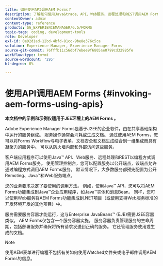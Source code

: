 ```yaml
---
title: 如何使用API调用AEM Forms？
description: 了解如何使用Java&trade、API、Web服务、远程处理和REST调用AEM Forms服务。
contentOwner: admin
content-type: reference
products: SG_EXPERIENCEMANAGER/6.5/FORMS
topic-tags: coding, development-tools
role: Developer
exl-id: 0e92d1ad-12bd-4bfd-81cc-9be8e376c5ca
solution: Experience Manager, Experience Manager Forms
source-git-commit: 76fffb11c56dbf7ebee9f6805ae0799cd32985fe
workflow-type: tm+mt
source-wordcount: '295'
ht-degree: 0%

---
```


# 使用API调用AEM Forms {#invoking-aem-forms-using-apis}

**本文档中的示例和示例仅适用于JEE环境上的AEM Forms 。**

Adobe Experience Manager Forms是基于J2EE的企业软件，由在共享基础架构中运行的服务组成。 服务操作通常会消耗或生成文档。 通过使用AEM Forms，您可以将Forms Workflow与电子表单、文档安全和文档生成结合到一组集成而具有凝聚力的服务中。 可以从防火墙内部和外部访问这些服务。

客户端应用程序可以使用Java™ API、Web服务、远程处理和REST以编程方式调用AEM Forms服务。 使用管理控制台，您可以配置服务以公开端点，该端点允许通过编程方式调用AEM Forms服务。 默认情况下，大多数服务都预先配置为公开Remoting、Java™和Web服务端点。

您的业务要求决定了要使用的调用方法。 例如，使用Java™ API，您可以将AEM Forms功能集成到Java™企业应用程序，如Java™实体和消息Bean。 同样，您可以使用Web服务将AEM Forms功能集成到.NET项目（或使用支持Web服务标准的开发环境开发的其他项目）中。

服务需要服务容器才能运行，这与Enterprise JavaBeans™ (EJB)需要J2EE容器类似。 AEM Forms仅包含一个服务容器实施。 服务容器负责管理服务的生命周期，包括部署服务并确保将所有请求发送到正确的服务。 它还管理服务使用或生成的文档。

>[!NOTE]
>
>使用AEM表单进行编程不包括有关如何使用Watched文件夹或电子邮件调用AEM Forms的信息。
